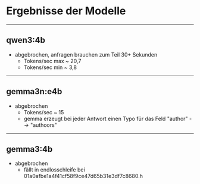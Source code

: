 # Ergebnisse der Modelle

---

## qwen3:4b

- abgebrochen, anfragen brauchen zum Teil 30+ Sekunden
  - Tokens/sec max ~ 20,7
  - Tokens/sec min ~ 3,8

---

## gemma3n:e4b

- abgebrochen
  - Tokens/sec ~ 15
  - gemma erzeugt bei jeder Antwort einen Typo für das Feld "author" --> "authoors"

---

## gemma3:4b

- abgebrochen
  - fällt in endlosschleife bei 01a0afbe1a4f41cf58f9ce47d65b31e3df7c8680.h
